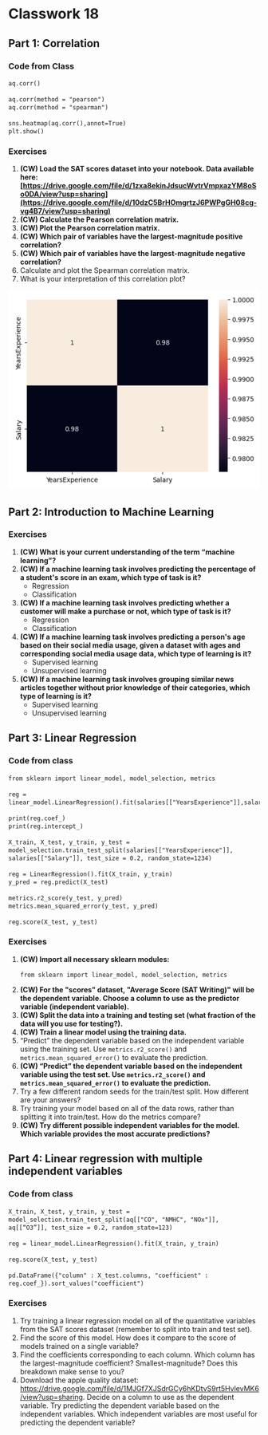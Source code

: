 # Classwork 18

## Part 1: Correlation

### Code from Class

```
aq.corr()

aq.corr(method = "pearson")
aq.corr(method = "spearman")

sns.heatmap(aq.corr(),annot=True)
plt.show()
```

### Exercises

1. **(CW) Load the SAT scores dataset into your notebook. Data available here: [https://drive.google.com/file/d/1zxa8ekinJdsucWvtrVmpxazYM8oSo0DA/view?usp=sharing](https://drive.google.com/file/d/10dzC5BrHOmgrtzJ6PWPgGH08cg-vg4B7/view?usp=sharing)**
1. **(CW) Calculate the Pearson correlation matrix.**
1. **(CW) Plot the Pearson correlation matrix.**
1. **(CW) Which pair of variables have the largest-magnitude positive correlation?**
1. **(CW) Which pair of variables have the largest-magnitude negative correlation?**
1. Calculate and plot the Spearman  correlation matrix.
1. What is your interpretation of this correlation plot?
   
<img src="https://raw.githubusercontent.com/juliaolivieri/COMP_162_2024/main/lecture18/corr.png" height="400" />

## Part 2: Introduction to Machine Learning

### Exercises

1. **(CW) What is your current understanding of the term “machine learning”?**
1. **(CW) If a machine learning task involves predicting the percentage of a student's score in an exam, which type of task is it?**
   * Regression
   * Classification
1. **(CW) If a machine learning task involves predicting whether a customer will make a purchase or not, which type of task is it?**
   * Regression
   * Classification
1. **(CW) If a machine learning task involves predicting a person's age based on their social media usage, given a dataset with ages and corresponding social media usage data, which type of learning is it?**
   * Supervised learning
   * Unsupervised learning
1. **(CW) If a machine learning task involves grouping similar news articles together without prior knowledge of their categories, which type of learning is it?**
   * Supervised learning
   * Unsupervised learning
  
## Part 3: Linear Regression

### Code from class

```
from sklearn import linear_model, model_selection, metrics

reg = linear_model.LinearRegression().fit(salaries[["YearsExperience"]],salaries[["Salary"]])

print(reg.coef_)
print(reg.intercept_)

X_train, X_test, y_train, y_test = model_selection.train_test_split(salaries[["YearsExperience"]], salaries[["Salary"]], test_size = 0.2, random_state=1234)
   
reg = LinearRegression().fit(X_train, y_train)
y_pred = reg.predict(X_test)
   
metrics.r2_score(y_test, y_pred)
metrics.mean_squared_error(y_test, y_pred)

reg.score(X_test, y_test)
```

### Exercises
1. **(CW) Import all necessary sklearn modules:**
   ```
   from sklearn import linear_model, model_selection, metrics
   ```
1. **(CW) For the "scores" dataset, "Average Score (SAT Writing)" will be the dependent variable. Choose a column to use as the predictor variable (independent variable).**
1. **(CW) Split the data into a training and testing set (what fraction of the data will you use for testing?).**
1. **(CW) Train a linear model using the training data.**
1. “Predict” the dependent variable based on the independent variable using the training set. Use `metrics.r2_score()` and  `metrics.mean_squared_error()` to evaluate the prediction.
1. **(CW) “Predict” the dependent variable based on the independent variable using the test set. Use `metrics.r2_score()` and  `metrics.mean_squared_error()` to evaluate the prediction.**
1. Try a few different random seeds for the train/test split. How different are your answers?
1. Try training your model based on all of the data rows, rather than splitting it into train/test. How do the metrics compare?
1. **(CW) Try different possible independent variables for the model. Which variable provides the most accurate predictions?**

## Part 4: Linear regression with multiple independent variables

### Code from class

```
X_train, X_test, y_train, y_test = model_selection.train_test_split(aq[["CO", "NMHC", "NOx"]], aq[[“O3”]], test_size = 0.2, random_state=123)

reg = linear_model.LinearRegression().fit(X_train, y_train)

reg.score(X_test, y_test)

pd.DataFrame({"column" : X_test.columns, "coefficient" : reg.coef_}).sort_values("coefficient")
```

### Exercises

1. Try training a linear regression model on all of the quantitative variables from the SAT scores dataset (remember to split into train and test set).
1. Find the score of this model. How does it compare to the score of models trained on a single variable?
1. Find the coefficients corresponding to each column. Which column has the largest-magnitude coefficient? Smallest-magnitude? Does this breakdown make sense to you?
1. Download the apple quality dataset: https://drive.google.com/file/d/1MJGf7XJSdrGCy6hKDtvS9rt5HvlevMK6/view?usp=sharing. Decide on a column to use as the dependent variable. Try predicting the dependent variable based on the independent variables. Which independent variables are most useful for predicting the dependent variable?
